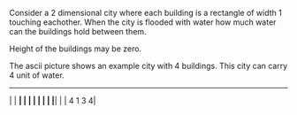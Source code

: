 

Consider a 2 dimensional city where each building is a rectangle
of width 1 touching eachother. When the city is flooded with water how much water
can the buildings hold between them.

Height of the buildings may be zero.

The ascii picture shows an example city with 4 buildings. This city can carry 4
unit of water.
 __       __
|  |   __|  |
|  |  |     |
|  |__|     |
| 4  1  3  4|
